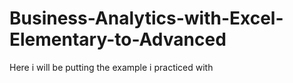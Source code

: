 # Business-Analytics-with-Excel-Elementary-to-Advanced
Here i will be putting the example i practiced with 
